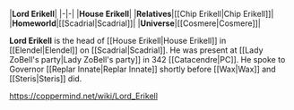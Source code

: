 |**Lord Erikell**|
|-|-|
|**House Erikell**|
|**Relatives**|[[Chip Erikell\|Chip Erikell]]|
|**Homeworld**|[[Scadrial\|Scadrial]]|
|**Universe**|[[Cosmere\|Cosmere]]|

**Lord Erikell** is the head of [[House Erikell\|House Erikell]] in [[Elendel\|Elendel]] on [[Scadrial\|Scadrial]].
He was present at [[Lady ZoBell's party\|Lady ZoBell's party]] in 342 [[Catacendre\|PC]]. He spoke to Governor [[Replar Innate\|Replar Innate]] shortly before [[Wax\|Wax]] and [[Steris\|Steris]] did.



https://coppermind.net/wiki/Lord_Erikell